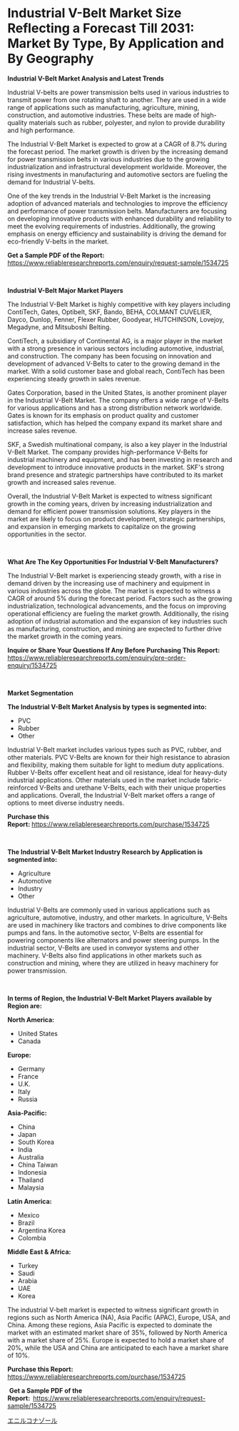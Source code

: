 <p><h1>Industrial V-Belt Market Size Reflecting a Forecast Till 2031: Market By Type, By Application and By Geography</h1></p><p><strong>Industrial V-Belt Market Analysis and Latest Trends</strong></p>
<p><p>Industrial V-belts are power transmission belts used in various industries to transmit power from one rotating shaft to another. They are used in a wide range of applications such as manufacturing, agriculture, mining, construction, and automotive industries. These belts are made of high-quality materials such as rubber, polyester, and nylon to provide durability and high performance.</p><p>The Industrial V-Belt Market is expected to grow at a CAGR of 8.7% during the forecast period. The market growth is driven by the increasing demand for power transmission belts in various industries due to the growing industrialization and infrastructural development worldwide. Moreover, the rising investments in manufacturing and automotive sectors are fueling the demand for Industrial V-belts.</p><p>One of the key trends in the Industrial V-Belt Market is the increasing adoption of advanced materials and technologies to improve the efficiency and performance of power transmission belts. Manufacturers are focusing on developing innovative products with enhanced durability and reliability to meet the evolving requirements of industries. Additionally, the growing emphasis on energy efficiency and sustainability is driving the demand for eco-friendly V-belts in the market.</p></p>
<p><strong>Get a Sample PDF of the Report:&nbsp;</strong> <a href="https://www.reliableresearchreports.com/enquiry/request-sample/1534725">https://www.reliableresearchreports.com/enquiry/request-sample/1534725</a></p>
<p>&nbsp;</p>
<p><strong>Industrial V-Belt Major Market Players</strong></p>
<p><p>The Industrial V-Belt Market is highly competitive with key players including ContiTech, Gates, Optibelt, SKF, Bando, BEHA, COLMANT CUVELIER, Dayco, Dunlop, Fenner, Flexer Rubber, Goodyear, HUTCHINSON, Lovejoy, Megadyne, and Mitsuboshi Belting.</p><p>ContiTech, a subsidiary of Continental AG, is a major player in the market with a strong presence in various sectors including automotive, industrial, and construction. The company has been focusing on innovation and development of advanced V-Belts to cater to the growing demand in the market. With a solid customer base and global reach, ContiTech has been experiencing steady growth in sales revenue.</p><p>Gates Corporation, based in the United States, is another prominent player in the Industrial V-Belt Market. The company offers a wide range of V-Belts for various applications and has a strong distribution network worldwide. Gates is known for its emphasis on product quality and customer satisfaction, which has helped the company expand its market share and increase sales revenue.</p><p>SKF, a Swedish multinational company, is also a key player in the Industrial V-Belt Market. The company provides high-performance V-Belts for industrial machinery and equipment, and has been investing in research and development to introduce innovative products in the market. SKF's strong brand presence and strategic partnerships have contributed to its market growth and increased sales revenue.</p><p>Overall, the Industrial V-Belt Market is expected to witness significant growth in the coming years, driven by increasing industrialization and demand for efficient power transmission solutions. Key players in the market are likely to focus on product development, strategic partnerships, and expansion in emerging markets to capitalize on the growing opportunities in the sector.</p></p>
<p>&nbsp;</p>
<p><strong>What Are The Key Opportunities For Industrial V-Belt Manufacturers?</strong></p>
<p><p>The Industrial V-Belt market is experiencing steady growth, with a rise in demand driven by the increasing use of machinery and equipment in various industries across the globe. The market is expected to witness a CAGR of around 5% during the forecast period. Factors such as the growing industrialization, technological advancements, and the focus on improving operational efficiency are fueling the market growth. Additionally, the rising adoption of industrial automation and the expansion of key industries such as manufacturing, construction, and mining are expected to further drive the market growth in the coming years.</p></p>
<p><strong>Inquire or Share Your Questions If Any Before Purchasing This Report:</strong> <a href="https://www.reliableresearchreports.com/enquiry/pre-order-enquiry/1534725">https://www.reliableresearchreports.com/enquiry/pre-order-enquiry/1534725</a></p>
<p>&nbsp;</p>
<p><strong>Market Segmentation</strong></p>
<p><strong>The Industrial V-Belt Market Analysis by types is segmented into:</strong></p>
<p><ul><li>PVC</li><li>Rubber</li><li>Other</li></ul></p>
<p><p>Industrial V-Belt market includes various types such as PVC, rubber, and other materials. PVC V-Belts are known for their high resistance to abrasion and flexibility, making them suitable for light to medium duty applications. Rubber V-Belts offer excellent heat and oil resistance, ideal for heavy-duty industrial applications. Other materials used in the market include fabric-reinforced V-Belts and urethane V-Belts, each with their unique properties and applications. Overall, the Industrial V-Belt market offers a range of options to meet diverse industry needs.</p></p>
<p><strong>Purchase this Report:&nbsp;</strong><a href="https://www.reliableresearchreports.com/purchase/1534725">https://www.reliableresearchreports.com/purchase/1534725</a></p>
<p>&nbsp;</p>
<p><strong>The Industrial V-Belt Market Industry Research by Application is segmented into:</strong></p>
<p><ul><li>Agriculture</li><li>Automotive</li><li>Industry</li><li>Other</li></ul></p>
<p><p>Industrial V-Belts are commonly used in various applications such as agriculture, automotive, industry, and other markets. In agriculture, V-Belts are used in machinery like tractors and combines to drive components like pumps and fans. In the automotive sector, V-Belts are essential for powering components like alternators and power steering pumps. In the industrial sector, V-Belts are used in conveyor systems and other machinery. V-Belts also find applications in other markets such as construction and mining, where they are utilized in heavy machinery for power transmission.</p></p>
<p>&nbsp;</p>
<p><strong>In terms of Region, the Industrial V-Belt Market Players available by Region are:</strong></p>
<p>
    <p> <strong> North America: </strong>
        <ul>
            <li>United States</li>
            <li>Canada</li>
        </ul>
        </p> 
    <p> <strong> Europe: </strong>
        <ul>
            <li>Germany</li>
            <li>France</li>
            <li>U.K.</li>
            <li>Italy</li>
            <li>Russia</li>
        </ul>
        </p> 
    <p> <strong> Asia-Pacific: </strong>
        <ul>
            <li>China</li>
            <li>Japan</li>
            <li>South Korea</li>
            <li>India</li>
            <li>Australia</li>
            <li>China Taiwan</li>
            <li>Indonesia</li>
            <li>Thailand</li>
            <li>Malaysia</li>
        </ul>
        </p> 
    <p> <strong> Latin America: </strong>
        <ul>
            <li>Mexico</li>
            <li>Brazil</li>
            <li>Argentina Korea</li>
            <li>Colombia</li>
        </ul>
        </p> 
    <p> <strong> Middle East & Africa: </strong>
        <ul>
            <li>Turkey</li>
            <li>Saudi</li>
            <li>Arabia</li>
            <li>UAE</li>
            <li>Korea</li>
        </ul>
    </p>
    </p>
<p><p>The industrial V-belt market is expected to witness significant growth in regions such as North America (NA), Asia Pacific (APAC), Europe, USA, and China. Among these regions, Asia Pacific is expected to dominate the market with an estimated market share of 35%, followed by North America with a market share of 25%. Europe is expected to hold a market share of 20%, while the USA and China are anticipated to each have a market share of 10%.</p></p>
<p><strong>Purchase this Report: </strong><a href="https://www.reliableresearchreports.com/purchase/1534725">https://www.reliableresearchreports.com/purchase/1534725</a></p>
<p>&nbsp;<strong>Get a Sample PDF of the Report:&nbsp;&nbsp;</strong><a href="https://www.reliableresearchreports.com/enquiry/request-sample/1534725">https://www.reliableresearchreports.com/enquiry/request-sample/1534725</a></p>
<p><strong></strong></p>
<p><p><a href="https://github.com/zekaoe592392/Market-Research-Report-List-1/blob/main/93526157211.md">エニルコナゾール</a></p></p>